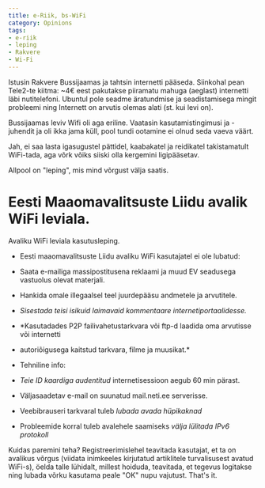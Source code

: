 ```yaml
---
title: e-Riik, bs-WiFi
category: Opinions
tags:
- e-riik
- leping
- Rakvere
- Wi-Fi
---
```


Istusin Rakvere Bussijaamas ja tahtsin internetti p&auml;&auml;seda. Siinkohal pean Tele2-te kiitma: ~4&euro; eest pakutakse piiramatu mahuga (aeglast) internetti l&auml;bi nutitelefoni. Ubuntul pole seadme &auml;ratundmise ja seadistamisega mingit probleemi ning Internett on arvutis olemas alati (st. kui levi on).

Bussijaamas leviv Wifi oli aga eriline. Vaatasin kasutamistingimusi ja -juhendit ja oli ikka jama k&uuml;ll, pool tundi ootamine ei olnud seda vaeva v&auml;&auml;rt.

Jah, ei saa lasta igasugustel p&auml;ttidel, kaabakatel ja reidikatel takistamatult WiFi-tada, aga v&otilde;rk v&otilde;iks siiski olla kergemini ligip&auml;&auml;setav.

Allpool on &quot;leping&quot;, mis mind v&otilde;rgust v&auml;lja saatis.


# Eesti Maaomavalitsuste Liidu avalik WiFi leviala.

Avaliku WiFi leviala kasutusleping.

* Eesti maaomavalitsuste Liidu avaliku WiFi kasutajatel ei ole lubatud:

* Saata e-mailiga massipostitusena reklaami ja muud EV seadusega vastuolus olevat materjali.

* Hankida omale illegaalsel teel juurdep&auml;&auml;su andmetele ja arvutitele.

* *Sisestada teisi isikuid laimavaid kommentaare internetiportaalidesse.*

* *Kasutadades P2P failivahetustarkvara v&otilde;i ftp-d laadida oma arvutisse v&otilde;i internetti
* autori&otilde;igusega kaitstud tarkvara, filme ja muusikat.*


* Tehniline info:

* *Teie ID kaardiga audentitud* internetisessioon aegub 60 min p&auml;rast.

* V&auml;ljasaadetav e-mail on suunatud mail.neti.ee serverisse.

* Veebibrauseri tarkvaral tuleb *lubada avada h&uuml;pikaknad*

* Probleemide korral tuleb avalehele saamiseks *v&auml;lja l&uuml;litada IPv6 protokoll*


Kuidas paremini teha? Registreerimislehel teavitada kasutajat, et ta on avalikus v&otilde;rgus (viidata inimkeeles kirjutatud artiklitele turvalisusest avatud WiFi-s), &ouml;elda talle l&uuml;hidalt, millest hoiduda, teavitada, et tegevus logitakse ning lubada v&otilde;rku kasutama peale &quot;OK&quot; nupu vajutust. That&#039;s it.